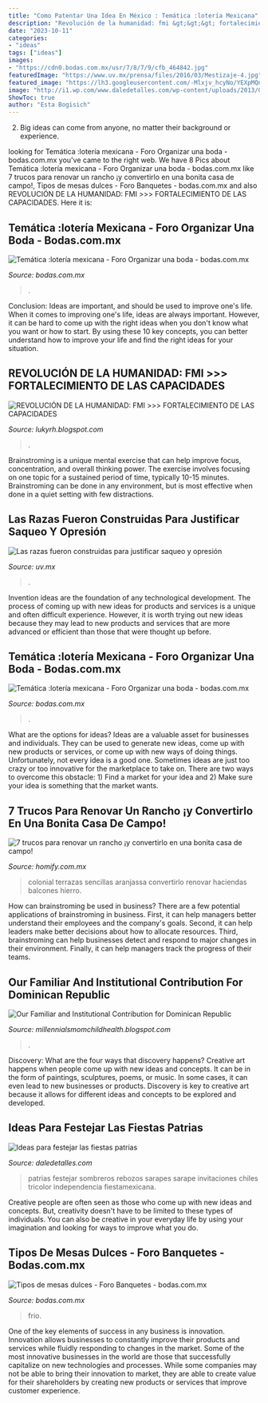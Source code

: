 ```yaml
---
title: "Como Patentar Una Idea En México : Temática :lotería Mexicana"
description: "Revolución de la humanidad: fmi &gt;&gt;&gt; fortalecimiento de las capacidades"
date: "2023-10-11"
categories:
- "ideas"
tags: ["ideas"]
images:
- "https://cdn0.bodas.com.mx/usr/7/8/7/9/cfb_464842.jpg"
featuredImage: "https://www.uv.mx/prensa/files/2016/03/Mestizaje-4.jpg"
featured_image: "https://lh3.googleusercontent.com/-Mlxjv_hcyNo/YEXpMQnP90I/AAAAAAAADG4/0yZVSjerWN8-ekcVIZAra8Eux3YeVLPggCLcBGAsYHQ/w1200-h630-p-k-no-nu/image.png"
image: "http://i1.wp.com/www.daledetalles.com/wp-content/uploads/2013/09/fiestamexicana.jpg?resize=500%2C401"
ShowToc: true
author: "Esta Bogisich"
---
```



2. Big ideas can come from anyone, no matter their background or experience.

	

		
looking for Temática :lotería mexicana - Foro Organizar una boda - bodas.com.mx you've came to the right web. We have 8 Pics about Temática :lotería mexicana - Foro Organizar una boda - bodas.com.mx like 7 trucos para renovar un rancho ¡y convertirlo en una bonita casa de campo!, Tipos de mesas dulces - Foro Banquetes - bodas.com.mx and also REVOLUCIÓN DE LA HUMANIDAD: FMI &gt;&gt;&gt; FORTALECIMIENTO DE LAS CAPACIDADES. Here it is:
		
    
## Temática :lotería Mexicana - Foro Organizar Una Boda - Bodas.com.mx

<img loading=lazy src="https://cdn0.bodas.com.mx/usr/0/9/5/0/cfb_885731.jpg" onerror="this.onerror=null;this.src='https://tse1.mm.bing.net/th?id=OIP.2lUmNfDV-FMXtxafR2rJggHaJ4&amp;pid=15.1';" alt="Temática :lotería mexicana - Foro Organizar una boda - bodas.com.mx">

_Source: bodas.com.mx_

>. 

	

Conclusion: Ideas are important, and should be used to improve one's life.
When it comes to improving one's life, ideas are always important. However, it can be hard to come up with the right ideas when you don't know what you want or how to start. By using these 10 key concepts, you can better understand how to improve your life and find the right ideas for your situation.

    
## REVOLUCIÓN DE LA HUMANIDAD: FMI &gt;&gt;&gt; FORTALECIMIENTO DE LAS CAPACIDADES

<img loading=lazy src="https://lh3.googleusercontent.com/-Mlxjv_hcyNo/YEXpMQnP90I/AAAAAAAADG4/0yZVSjerWN8-ekcVIZAra8Eux3YeVLPggCLcBGAsYHQ/w1200-h630-p-k-no-nu/image.png" onerror="this.onerror=null;this.src='https://tse1.mm.bing.net/th?id=OIP.5RiuNx8L347v_vPD_QmKLQAAAA&amp;pid=15.1';" alt="REVOLUCIÓN DE LA HUMANIDAD: FMI &gt;&gt;&gt; FORTALECIMIENTO DE LAS CAPACIDADES">

_Source: lukyrh.blogspot.com_

>. 

	

Brainstroming is a unique mental exercise that can help improve focus, concentration, and overall thinking power. The exercise involves focusing on one topic for a sustained period of time, typically 10-15 minutes. Brainstroming can be done in any environment, but is most effective when done in a quiet setting with few distractions.

    
## Las Razas Fueron Construidas Para Justificar Saqueo Y Opresión

<img loading=lazy src="https://www.uv.mx/prensa/files/2016/03/Mestizaje-4.jpg" onerror="this.onerror=null;this.src='https://tse2.mm.bing.net/th?id=OIP.SWM8ijk9rkWMZXOvz7UvvQHaF_&amp;pid=15.1';" alt="Las razas fueron construidas para justificar saqueo y opresión">

_Source: uv.mx_

>. 

	

Invention ideas are the foundation of any technological development. The process of coming up with new ideas for products and services is a unique and often difficult experience. However, it is worth trying out new ideas because they may lead to new products and services that are more advanced or efficient than those that were thought up before.

    
## Temática :lotería Mexicana - Foro Organizar Una Boda - Bodas.com.mx

<img loading=lazy src="https://cdn0.bodas.com.mx/usr/0/9/5/0/cfb_885713.jpg" onerror="this.onerror=null;this.src='https://tse3.mm.bing.net/th?id=OIP.CG-ZD8LUya8nkHBwJCqK8QHaFe&amp;pid=15.1';" alt="Temática :lotería mexicana - Foro Organizar una boda - bodas.com.mx">

_Source: bodas.com.mx_

>. 

	

What are the options for ideas?
Ideas are a valuable asset for businesses and individuals. They can be used to generate new ideas, come up with new products or services, or come up with new ways of doing things. Unfortunately, not every idea is a good one. Sometimes ideas are just too crazy or too innovative for the marketplace to take on. There are two ways to overcome this obstacle: 1) Find a market for your idea and 2) Make sure your idea is something that the market wants.

    
## 7 Trucos Para Renovar Un Rancho ¡y Convertirlo En Una Bonita Casa De Campo!

<img loading=lazy src="https://images.homify.com/image/upload/a_0,c_fit,q_70,w_1108/v1441548809/p/photo/image/881915/fotos_lola_movil_159.jpg" onerror="this.onerror=null;this.src='https://tse4.mm.bing.net/th?id=OIP._LeRkeARJ-lCqf5U7w1utwHaE7&amp;pid=15.1';" alt="7 trucos para renovar un rancho ¡y convertirlo en una bonita casa de campo!">

_Source: homify.com.mx_

>colonial terrazas sencillas aranjassa convertirlo renovar haciendas balcones hierro. 

	

How can brainstroming be used in business?
There are a few potential applications of brainstroming in business. First, it can help managers better understand their employees and the company's goals. Second, it can help leaders make better decisions about how to allocate resources. Third, brainstroming can help businesses detect and respond to major changes in their environment. Finally, it can help managers track the progress of their teams.

    
## Our Familiar And Institutional Contribution For Dominican Republic

<img loading=lazy src="https://lh6.googleusercontent.com/proxy/cMWKi0ER9zld1oNX5MXN189Par23c5LD8vsgtfgnPUylO00PsjFjb8hhsNj-TPw-H3CRpIWXTVuurhHPVWGLbL_8ru0=w1200-h630-n-k-no-nu" onerror="this.onerror=null;this.src='https://tse4.mm.bing.net/th?id=OIP.iIQhOs-VSEK51pYwez3RDgHaFj&amp;pid=15.1';" alt="Our Familiar and Institutional Contribution for Dominican Republic">

_Source: millennialsmomchildhealth.blogspot.com_

>. 

	

Discovery: What are the four ways that discovery happens?
Creative art happens when people come up with new ideas and concepts. It can be in the form of paintings, sculptures, poems, or music. In some cases, it can even lead to new businesses or products. Discovery is key to creative art because it allows for different ideas and concepts to be explored and developed.

    
## Ideas Para Festejar Las Fiestas Patrias

<img loading=lazy src="http://i1.wp.com/www.daledetalles.com/wp-content/uploads/2013/09/fiestamexicana.jpg?resize=500%2C401" onerror="this.onerror=null;this.src='https://tse1.mm.bing.net/th?id=OIP.NILG7wzVwFA3zcnZXlhrYAHaF8&amp;pid=15.1';" alt="Ideas para festejar las fiestas patrias">

_Source: daledetalles.com_

>patrias festejar sombreros rebozos sarapes sarape invitaciones chiles tricolor independencia fiestamexicana. 

	

Creative people are often seen as those who come up with new ideas and concepts. But, creativity doesn't have to be limited to these types of individuals. You can also be creative in your everyday life by using your imagination and looking for ways to improve what you do.

    
## Tipos De Mesas Dulces - Foro Banquetes - Bodas.com.mx

<img loading=lazy src="https://cdn0.bodas.com.mx/usr/7/8/7/9/cfb_464842.jpg" onerror="this.onerror=null;this.src='https://tse4.mm.bing.net/th?id=OIP.mvdaYabcPhbroVu0S8qhywHaFj&amp;pid=15.1';" alt="Tipos de mesas dulces - Foro Banquetes - bodas.com.mx">

_Source: bodas.com.mx_

>frio. 

	

One of the key elements of success in any business is innovation. Innovation allows businesses to constantly improve their products and services while fluidly responding to changes in the market. Some of the most innovative businesses in the world are those that successfully capitalize on new technologies and processes. While some companies may not be able to bring their innovation to market, they are able to create value for their shareholders by creating new products or services that improve customer experience.

